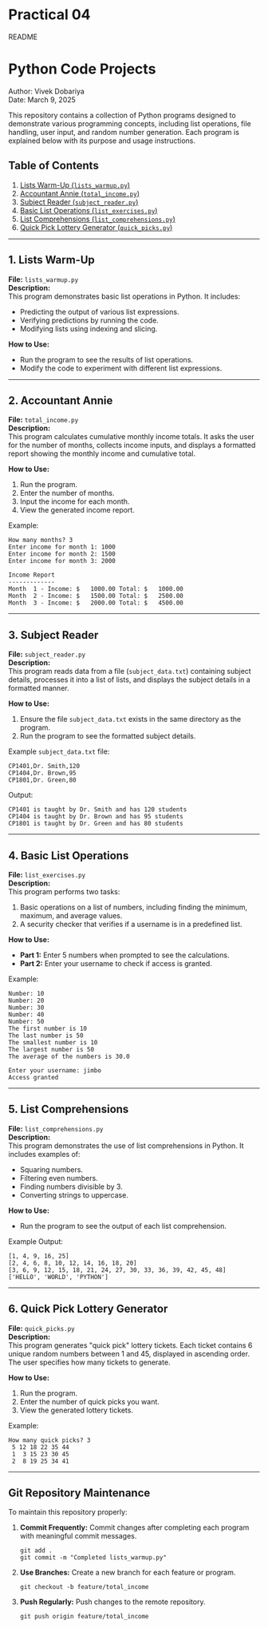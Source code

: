 # Practical 04
README
# Python Code Projects

Author: Vivek Dobariya  
Date: March 9, 2025  

This repository contains a collection of Python programs designed to demonstrate various programming concepts, including list operations, file handling, user input, and random number generation. Each program is explained below with its purpose and usage instructions.

## Table of Contents
1. [Lists Warm-Up (`lists_warmup.py`)](#1-lists-warm-up)
2. [Accountant Annie (`total_income.py`)](#2-accountant-annie)
3. [Subject Reader (`subject_reader.py`)](#3-subject-reader)
4. [Basic List Operations (`list_exercises.py`)](#4-basic-list-operations)
5. [List Comprehensions (`list_comprehensions.py`)](#5-list-comprehensions)
6. [Quick Pick Lottery Generator (`quick_picks.py`)](#6-quick-pick-lottery-generator)

---

## 1. Lists Warm-Up
**File:** `lists_warmup.py`  
**Description:**  
This program demonstrates basic list operations in Python. It includes:
- Predicting the output of various list expressions.
- Verifying predictions by running the code.
- Modifying lists using indexing and slicing.

**How to Use:**
- Run the program to see the results of list operations.
- Modify the code to experiment with different list expressions.

---

## 2. Accountant Annie
**File:** `total_income.py`  
**Description:**  
This program calculates cumulative monthly income totals. It asks the user for the number of months, collects income inputs, and displays a formatted report showing the monthly income and cumulative total.

**How to Use:**
1. Run the program.
2. Enter the number of months.
3. Input the income for each month.
4. View the generated income report.

Example:
```
How many months? 3
Enter income for month 1: 1000
Enter income for month 2: 1500
Enter income for month 3: 2000

Income Report
-------------
Month  1 - Income: $   1000.00 Total: $   1000.00
Month  2 - Income: $   1500.00 Total: $   2500.00
Month  3 - Income: $   2000.00 Total: $   4500.00
```

---

## 3. Subject Reader
**File:** `subject_reader.py`  
**Description:**  
This program reads data from a file (`subject_data.txt`) containing subject details, processes it into a list of lists, and displays the subject details in a formatted manner.

**How to Use:**
1. Ensure the file `subject_data.txt` exists in the same directory as the program.
2. Run the program to see the formatted subject details.

Example `subject_data.txt` file:
```
CP1401,Dr. Smith,120
CP1404,Dr. Brown,95
CP1801,Dr. Green,80
```

Output:
```
CP1401 is taught by Dr. Smith and has 120 students
CP1404 is taught by Dr. Brown and has 95 students
CP1801 is taught by Dr. Green and has 80 students
```

---

## 4. Basic List Operations
**File:** `list_exercises.py`  
**Description:**  
This program performs two tasks:
1. Basic operations on a list of numbers, including finding the minimum, maximum, and average values.
2. A security checker that verifies if a username is in a predefined list.

**How to Use:**
- **Part 1:** Enter 5 numbers when prompted to see the calculations.
- **Part 2:** Enter your username to check if access is granted.

Example:
```
Number: 10
Number: 20
Number: 30
Number: 40
Number: 50
The first number is 10
The last number is 50
The smallest number is 10
The largest number is 50
The average of the numbers is 30.0

Enter your username: jimbo
Access granted
```

---

## 5. List Comprehensions
**File:** `list_comprehensions.py`  
**Description:**  
This program demonstrates the use of list comprehensions in Python. It includes examples of:
- Squaring numbers.
- Filtering even numbers.
- Finding numbers divisible by 3.
- Converting strings to uppercase.

**How to Use:**
- Run the program to see the output of each list comprehension.

Example Output:
```
[1, 4, 9, 16, 25]
[2, 4, 6, 8, 10, 12, 14, 16, 18, 20]
[3, 6, 9, 12, 15, 18, 21, 24, 27, 30, 33, 36, 39, 42, 45, 48]
['HELLO', 'WORLD', 'PYTHON']
```

---

## 6. Quick Pick Lottery Generator
**File:** `quick_picks.py`  
**Description:**  
This program generates "quick pick" lottery tickets. Each ticket contains 6 unique random numbers between 1 and 45, displayed in ascending order. The user specifies how many tickets to generate.

**How to Use:**
1. Run the program.
2. Enter the number of quick picks you want.
3. View the generated lottery tickets.

Example:
```
How many quick picks? 3
 5 12 18 22 35 44
 1  3 15 23 30 45
 2  8 19 25 34 41
```

---

## Git Repository Maintenance
To maintain this repository properly:
1. **Commit Frequently:** Commit changes after completing each program with meaningful commit messages.
   ```
   git add .
   git commit -m "Completed lists_warmup.py"
   ```
2. **Use Branches:** Create a new branch for each feature or program.
   ```
   git checkout -b feature/total_income
   ```
3. **Push Regularly:** Push changes to the remote repository.
   ```
   git push origin feature/total_income
   ```
